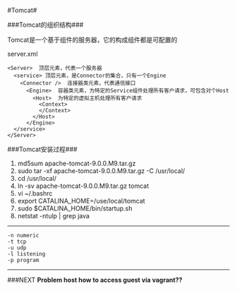 #Tomcat#

###Tomcat的组织结构###

Tomcat是一个基于组件的服务器，它的构成组件都是可配置的

server.xml

    <Server>  顶层元素，代表一个服务器
	  <service> 顶层元素，是Connector的集合，只有一个Engine
		<Connector />  连接器类元素，代表通信接口
		  <Engine>  容器类元素，为特定的Service组件处理所有客户请求，可包含对个Host
			<Host>  为特定的虚拟主机处理所有客户请求
			  <Context>
			  </Context>
			</Host>
		  </Engine>
	  </service>
	</Server>

###Tomcat安装过程###

1. md5sum apache-tomcat-9.0.0.M9.tar.gz
2. sudo tar -xf apache-tomcat-9.0.0.M9.tar.gz -C /usr/local/
3. cd /usr/local/
4. ln -sv apache-tomcat-9.0.0.M9.tar.gz tomcat
5. vi ~/.bashrc
6. export CATALINA_HOME=/use/local/tomcat
7. sudo $CATALINA_HOME/bin/startup.sh
8. netstat -ntulp | grep java


------------------------

    -n numeric
    -t tcp
    -u udp
    -l listening
    -p program

------------------------


###NEXT
**Problem host how to access guest via vagrant??**

 